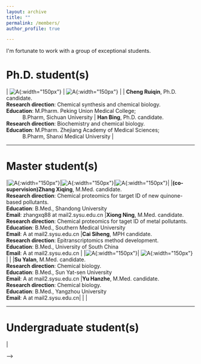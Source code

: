 ```yaml
---
layout: archive
title: ""
permalink: /members/
author_profile: true

---
```

<p class="text-center">
I'm fortunate to work with a group of exceptional students.
</p>

Ph.D. student(s)
======
<style>
table {
    border-collapse: collapse;
    border:none;
}
td, th {
    border: none;
}
table th:first-of-type {
    width: 8cm;
}
table th:first-of-type(2) {
    width: 8cm;
}
table th:first-of-type(3) {
    width: 8cm;
}
</style>
    
| ![A](/images/CRQ.jpg){:width="150px"} | ![A](/images/HB.jpg){:width="150px"}  | 
| <b>Cheng Ruiqin</b>, Ph.D. candidate.  <br> <b>Research direction</b>: Chemical synthesis and chemical biology. <br> <b>Education</b>: M.Pharm. Peking Union Medical College; <br>$~~~~~~~~~~$ B.Pharm, Sichuan University  | <b>Han Bing</b>, Ph.D. candidate.  <br> <b>Research direction</b>: Biochemistry and chemical biology. <br> <b>Education</b>: M.Pharm. Zhejiang Academy of Medical Sciences; <br>$~~~~~~~~~~$ B.Pharm, Shanxi Medical University  |    

---

Master student(s)
======

|![A](/images/ZXQ.jpg){:width="150px"}|![A](/images/XN.jpg){:width="150px"}|![A](/images/CSH.jpg){:width="150px"}|
|<b>(co-supervision)Zhang Xiqing</b>, M.Med. candidate.  <br> <b>Research direction</b>: Chemical proteomics for target ID of new quinone-based pollutants. <br> <b>Education</b>: B.Med., Shandong University<br> <b>Email</b>: zhangxq88 at mail2.sysu.edu.cn |<b>Xiong Ning</b>, M.Med. candidate.  <br> <b>Research direction</b>: Chemical proteomics for taget ID of metal pollutants. <br> <b>Education</b>: B.Med., Southern Medical University<br> <b>Email</b>: A at mail2.sysu.edu.cn |<b>Cai Siheng</b>, MPH candidate.  <br> <b>Research direction</b>: Epitranscriptomics method development. <br> <b>Education</b>: B.Med., University of South China<br> <b>Email</b>: A at mail2.sysu.edu.cn  |
|![A](/images/SYL.jpg){:width="150px"}| ![A](/images/YHZ.jpg){:width="150px"} | |
|<b>Su Yalan</b>,  M.Med. candidate.  <br> <b>Research direction</b>: Chemical biology. <br> <b>Education</b>: B.Med., Sun Yat-sen University<br> <b>Email</b>: A at mail2.sysu.edu.cn |<b>Yu Hanzhe</b>,  M.Med. candidate.  <br> <b>Research direction</b>: Chemical biology. <br> <b>Education</b>: B.Med., Yangzhou University<br> <b>Email</b>: A at mail2.sysu.edu.cn|  |  | 


---
    
Undergraduate student(s)
======
  
<!--
|![A](/images/SYL.jpg){:width="150px"}| |
|<b>Su Yalan</b>, Undergraduate student.  <br> <b>Research direction</b>: Chemical biology. <br> <b>Email</b>: A at mail2.sysu.edu.cn |<!--<b>TBD</b> Undergraduate student.  <br> <b>Research direction</b>: Chemical biology. <br> <b>Email</b>: A at mail2.sysu.edu.cn-->|
-->

<!--
| a | b | d |
|---|---|---|
| 1 | name<img width=200/>| <img width=100/>3 |
-->

<!--
<table>
    <tr>
        <td>This is <img width=200/></td>
        <td><div style="width:100px;color:#f00;font-weight:normal;font-style:italic;">字段1</div></td>
    </tr>
</table>
-->


<!-- ![THU](/images/THU.png){: .align-left width="200px"}   你看不到我看不到我 -->
<!-- * 2009-2013年，B.S. in Chemistry, Nankai University, 2009-2013 你看不到我看不到我 -->
<!-- # ![NKU](/images/NKU.png){: .align-right width="200px"}    你看不到我看不到我 -->






